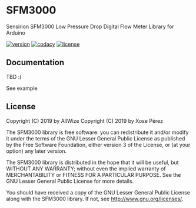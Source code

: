 # SFM3000

Sensirion SFM3000 Low Pressure Drop Digital Flow Meter Library for Arduino

[![version](https://img.shields.io/badge/version-0.0.1-brightgreen.svg)](CHANGELOG.md)
[![codacy](https://img.shields.io/codacy/grade/bf83947ad9a8401aa486937abc724ad3/master.svg)](https://www.codacy.com/app/AllWize/sfm3000/dashboard)
[![license](https://img.shields.io/badge/license-LGPL--3.0-orange.svg)](LICENSE)

## Documentation

TBD :(

See example

## License

Copyright (C) 2019 by AllWize
Copyright (C) 2019 by Xose Pérez <xose at espurna dot io>

The SFM3000 library is free software: you can redistribute it and/or modify
it under the terms of the GNU Lesser General Public License as published by
the Free Software Foundation, either version 3 of the License, or
(at your option) any later version.

The SFM3000 library is distributed in the hope that it will be useful,
but WITHOUT ANY WARRANTY; without even the implied warranty of
MERCHANTABILITY or FITNESS FOR A PARTICULAR PURPOSE.  See the
GNU Lesser General Public License for more details.

You should have received a copy of the GNU Lesser General Public License
along with the SFM3000 library.  If not, see <http://www.gnu.org/licenses/>.
